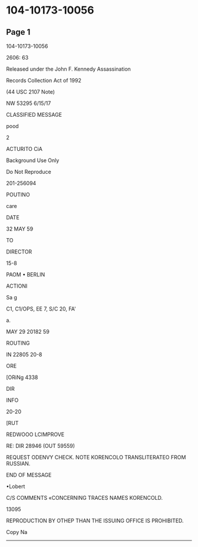 # 104-10173-10056

## Page 1

104-10173-10056

2606: 63

Released under the John F. Kennedy Assassination

Records Collection Act of 1992

(44 USC 2107 Note)

NW 53295 6/15/17

CLASSIFIED MESSAGE

pood

2

ACTURITO CiA

Background Use Only

Do Not Reproduce

201-256094

POUTINO

care

DATE

32 MAY 59

TO

DIRECTOR

15-8

PAOM • BERLIN

ACTIONI

Sa g

C1, C1/OPS, EE 7, S/C 20, FA'

a.

MAY 29 20182 59

ROUTING

IN 22805 20-8

ORE

[ORiNg 4338

DIR

INFO

20-20

[RUT

REDWOOO LCIMPROVE

RE: DIR 28946 (OUT 59559)

REQUEST ODENVY CHECK. NOTE KORENCOLO TRANSLITERATEO FROM RUSSIAN.

END OF MESSAGE

•Lobert

C/S COMMENTS «CONCERNING TRACES NAMES KORENCOLD.

13095

REPRODUCTION BY OTHEP THAN THE ISSUING OFFICE IS PROHIBITED.

Copy Na

---


